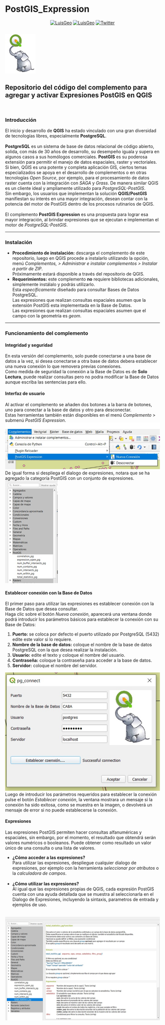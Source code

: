 # PostGIS_Expression
<table align="center">
    <p align = "center">
      <a href="https://www.linkedin.com/in/luisedpg/"><img alt="LuisGeo" src="https://img.shields.io/badge/AUTOR-Luis%20Eduardo%20Perez%20Graterol-brightgreen"></a>
       <a href="https://github.com/luisCartoGeo/QGIS_Dashboard/tree/master/"><img alt="LuisGeo" src="https://img.shields.io/badge/ENGLISH-Documentation-lightgrey"></a>
        <a href="https://twitter.com/intent/tweet?text=Wow:&url=https%3A%2F%2Fgithub.com%2FluisCartoGeo%2FQGIS_Dashboard%2F"><img alt="Twitter" src="https://img.shields.io/twitter/url?label=TWITTER&style=social&url=https%3A%2F%2Ftwitter.com%2FLuiseperezg"></a>
      </P>
</table>
<img style="text-align:center" src="https://github.com/luisCartoGeo/PostGIS_Expression/blob/main/MINI-POSTGIS-EXPRESION.jpg" style="width:10%">
<h2><b>Repositorio del código del complemento para agregar y activar Expresiones PostGIS en QGIS</b></h2><br>
<h3>Introducción</h3>

El inicio y desarrollo de <B>QGIS</B> ha estado vinculado con una gran diversidad de tecnologías libres, especialmente <B>PostgreSQL</B>.<BR/><BR/>
<B>PostgreSQL</B> es un sistema de base de datos relacional de código abierto, solida, con más de 30 años de desarrollo, su desempeño iguala y supera 
en algunos casos a sus homólogos comerciales. <B>PostGIS</B> es su poderosa extensión para permitir el manejo de datos espaciales, raster y vectoriales.<BR/>
Si bien, QGIS es una potente y completa aplicación GIS, ciertos temas especializados se apoya en el desarrollo de complementos o en otras tecnologías 
_Open Source_, por ejemplo, para el procesamiento de datos raster cuenta con la integración con _SAGA_ y _Grass_. 
De manera similar QGIS es un cliente ideal y ampliamente utilizado para <i>PostgreSQL-PostGIS</i>.<BR/>
Sin embargo, los usuarios que implementan la solución <b>QGIS/PostGIS</b> manifiestan su interés en una mayor integración, desean contar con la potencia 
del motor de PostGIS dentro de los procesos rutinarios de QGIS.<BR/><BR/>
El complemento <B>PostGIS Expression</B> es una propuesta para lograr esa mayor integración, al brindar expresiones que se ejecutan e implementan el motor de <i>PostgreSQL-PostGIS</i>.
<hr></hr>
<h3>Instalación</h3>
<ul>
<li><b>Procedimiento de instalación:</b> descarga el complemento de este repositorio, luego en QGIS procede a instalarlo utilizando la opción, menú <i>Complementos, 
 > Administrar e instalar complementos > Instalar a partir de ZIP</i>.<br/>
Próximamente estará disponible a través del repositorio de QGIS.<br/></li>
<li><b>Requerimientos:</b> este complemento <b>no</b> requiere bibliotecas adicionales, simplemente instálalo y podrás utilizarlo.<br/>
    Esta <i>específicamente</i> diseñado para consultar Bases de Datos PostgreSQL.<br/>
Las expresiones que realizan consultas espaciales asumen que la extensión PostGIS esta implementada en la Base de Datos.<br/>
Las expresiones que realizan consultas espaciales asumen que el campo con la geometría es <i>geom</i>.<br/></li>
</ul>
<hr></hr>
<h3>Funcionamiento del complemento</h3>
<h4><b>Integridad y seguridad</b></h4>
En esta versión del complemento, solo puede conectarse a una base de datos a la vez, si desea conectarse a otra base de datos debera establecer una nueva conexión lo que removera previas conexiones.<br/>
Como medida de seguridad la conexión a la Base de Datos es de <strong>Solo Lectura</strong>, puede realizar consultas pero no podra modificar la Base de Datos aunque escriba las sentencias para ello.<br/>
<h4><b>Interfaz de usuario</b></h4>
Al activar el complemento se añaden dos botones a la barra de botones, uno para conectar a la base de datos y otro para desconectar.<br/>
Estas herramientas también están disponibles en el menú <i>Complemento</i> > submenú <i>PostGIS Expression</i>.<br/>
<img style="text-align:center" src="https://github.com/luisCartoGeo/PostGIS_Expression/blob/main/botones.jpg">
De igual forma si despliega el dialogo de expresiones, notara que se ha agregado la categoría PostGIS con un conjunto de expresiones.<br/>
<img style="text-align:center" src="https://github.com/luisCartoGeo/PostGIS_Expression/blob/main/Dialog_expre_postgis.jpg" style="width:10%">
<h4><b>Establecer conexión con la Base de Datos</b></h4>
El primer paso para utilizar las expresiones es establecer conexión con la Base de Datos que desea consultar.<br/> 
Haga clic sobre el botón <i>Nueva conexión</i>, aparecerá una ventana donde podrá introducir los parámetros básicos para establecer la conexión con su Base de Datos:<br/> 
<ol>
    <li><b>Puerto:</b> se coloca por defecto el puerto utilizado por PostgreSQL  (5432) edite este valor si lo requiere.</li>
    <li><b>Nombre de la base de datos:</b> coloque el nombre de la base de datos PostgreSQL con la que desea realizar la instalación.</li>
    <li><b>Usuario:</b> edite el texto y coloque el nombre del usuario.</li>
    <li><b>Contraseña:</b> coloque la contraseña para acceder a la base de datos.</li>
    <li><b>Servidor:</b> coloque el nombre del servidor.</li>
</ol>
<img style="text-align:center" src="https://github.com/luisCartoGeo/PostGIS_Expression/blob/main/DIALOGO.jpg" style="width:10%">
Luego de introducir los parámetros requeridos para establecer la conexión pulse el botón <i>Establecer conexión</i>, la ventana mostrara un mensaje si la conexión ha sido exitosa, como se muestra en la imagen, o devolverá un mensaje de error si no puede establecerse la conexión.<br/>
<h4><b>Expresiones</b></h4>
Las expresiones PostGIS permiten hacer consultas alfanuméricas y espaciales, sin embargo, por el momento, el resultado que obtendrá serán valores numéricos o booleanos. Puede obtener como resultado un valor único de una consulta o una lista de valores.<br/>
<ul>
    <li><b>¿Cómo acceder a las expresiones?</b><br/>
Para utilizar las expresiones, despliegue cualquier dialogo de expresiones, por ejemplo con la herramienta <i>seleccionar por atributos</i> o la <i>calculadora de campos</i>.</li><br/>
    <li><b>¿Cómo utilizar las expresiones?</b><br/>
    Al igual que las expresiones propias de QGIS, cada expresión PostGIS cuenta con una ayuda detallada que se muestra al seleccionarla en el Dialogo de Expresiones, incluyendo la sintaxis, parametros de entrada y ejemplos de uso.</li><br/>
    </ul><img style="text-align:center" src="https://github.com/luisCartoGeo/PostGIS_Expression/blob/main/ayuda.jpg" style="width:10%">





